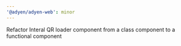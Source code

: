 ```yaml
---
'@adyen/adyen-web': minor
---
```


Refactor Interal QR loader component from a class component to a functional component

